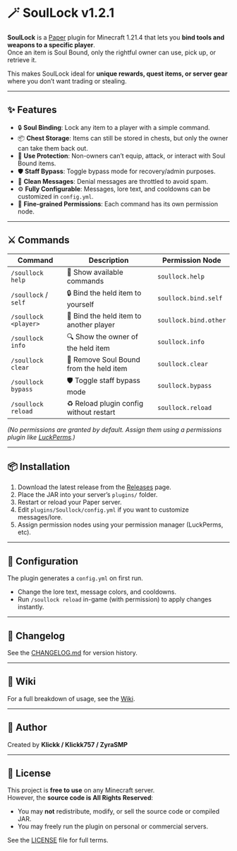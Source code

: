 # 🪄 SoulLock v1.2.1

**SoulLock** is a [Paper](https://papermc.io/) plugin for Minecraft 1.21.4 that lets you **bind tools and weapons to a specific player**.  
Once an item is Soul Bound, only the rightful owner can use, pick up, or retrieve it.  

This makes SoulLock ideal for **unique rewards, quest items, or server gear** where you don’t want trading or stealing.

---

## ✨ Features
- 🔒 **Soul Binding**: Lock any item to a player with a simple command.
- 📦 **Chest Storage**: Items can still be stored in chests, but only the owner can take them back out.
- 🚫 **Use Protection**: Non-owners can’t equip, attack, or interact with Soul Bound items.
- 🛡️ **Staff Bypass**: Toggle bypass mode for recovery/admin purposes.
- 💬 **Clean Messages**: Denial messages are throttled to avoid spam.
- ⚙️ **Fully Configurable**: Messages, lore text, and cooldowns can be customized in `config.yml`.
- 🔑 **Fine-grained Permissions**: Each command has its own permission node.

---

## ⚔️ Commands

| Command                  | Description                                 | Permission Node        |
|--------------------------|---------------------------------------------|------------------------|
| `/soullock help`         | 📖 Show available commands                   | `soullock.help`        |
| `/soullock` / `self`     | 🔒 Bind the held item to yourself            | `soullock.bind.self`   |
| `/soullock <player>`     | 🎁 Bind the held item to another player      | `soullock.bind.other`  |
| `/soullock info`         | 🔍 Show the owner of the held item           | `soullock.info`        |
| `/soullock clear`        | 🧹 Remove Soul Bound from the held item      | `soullock.clear`       |
| `/soullock bypass`       | 🛡️ Toggle staff bypass mode                  | `soullock.bypass`      |
| `/soullock reload`       | ♻️ Reload plugin config without restart      | `soullock.reload`      |

*(No permissions are granted by default. Assign them using a permissions plugin like [LuckPerms](https://luckperms.net/).)*

---

## 📦 Installation
1. Download the latest release from the [Releases](../../releases) page.  
2. Place the JAR into your server’s `plugins/` folder.  
3. Restart or reload your Paper server.  
4. Edit `plugins/Soullock/config.yml` if you want to customize messages/lore.  
5. Assign permission nodes using your permission manager (LuckPerms, etc).

---

## 🔧 Configuration
The plugin generates a `config.yml` on first run.  
- Change the lore text, message colors, and cooldowns.  
- Run `/soullock reload` in-game (with permission) to apply changes instantly.  

---

## 📜 Changelog
See the [CHANGELOG.md](CHANGELOG.md) for version history.  

---

## 📖 Wiki
For a full breakdown of usage, see the [Wiki](../../wiki).  

---

## 👤 Author
Created by **Klickk / Klickk757 / ZyraSMP**

---

## 📄 License
This project is **free to use** on any Minecraft server.  
However, the **source code is All Rights Reserved**:  
- You may **not** redistribute, modify, or sell the source code or compiled JAR.  
- You may freely run the plugin on personal or commercial servers.  

See the [LICENSE](LICENSE.md) file for full terms.
